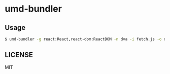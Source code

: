 # umd-bundler

## Usage

```bash
$ umd-bundler -g react:React,react-dom:ReactDOM -n dva -i fetch.js -o dist/fetch.js
```

## LICENSE

MIT
